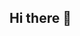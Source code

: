 ## Hi there 👋

<!--
[![Typing SVG](https://readme-typing-svg.demolab.com/?lines=小陈祝您今日愉快)](https://git.io/typing-svg)

Hi, I'm Ze, Phd student from Shanghai Jiaotong University, China.
-->

